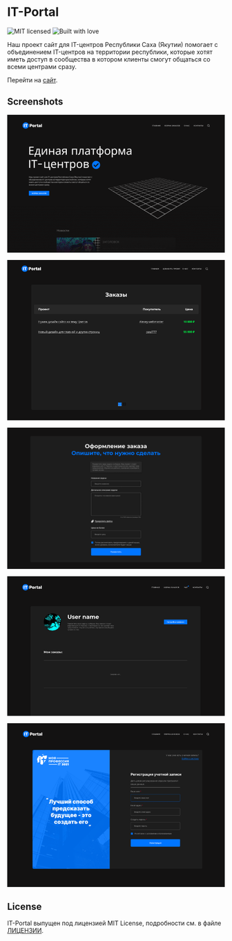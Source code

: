 # IT-Portal

![MIT licensed](https://img.shields.io/badge/license-MIT-blue.svg)
![Built with love](https://img.shields.io/badge/built%20with-%E2%9D%A4-FF8080.svg)

Наш проект сайт для IT-центров Республики Саха (Якутии) помогает с объединением IT-центров на территории республики, которые хотят иметь доступ в сообщества в котором клиенты смогут общаться со всеми центрами сразу.

Перейти на [сайт](https://it-portal.site/).

[ЛИЦЕНЗИИ]: LICENSE

## Screenshots

![КАРТИНКА](https://github.com/createandchoose/IT-Portal/blob/main/images/prew.png)

![КАРТИНКА1](https://github.com/createandchoose/IT-Portal/blob/main/images/1.png)

![КАРТИНКА1](https://github.com/createandchoose/IT-Portal/blob/main/images/2.png)

![КАРТИНКА2](https://github.com/createandchoose/IT-Portal/blob/main/images/3.png)

![КАРТИНКА3](https://github.com/createandchoose/IT-Portal/blob/main/images/4.png)

## License

IT-Portal выпущен под лицензией MIT License, подробности см. в файле [ЛИЦЕНЗИИ][].

[ЛИЦЕНЗИИ]: LICENSE
